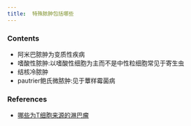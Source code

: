 ```yaml
---
title:  特殊脓肿包括哪些
--- 
```


### Contents
- 阿米巴脓肿为变质性疾病
- 嗜酸性脓肿:以嗜酸性细胞为主而不是中性粒细胞常见于寄生虫
- 结核冷脓肿
- pautrier鲍氏微脓肿:见于蕈样霉菌病

### References
- [哪些为T细胞来源的淋巴瘤](/哪些为T细胞来源的淋巴瘤)
